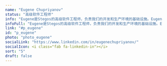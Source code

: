 ```yaml
---
name: "Eugene Chupriyanov"
status: "高级软件工程师"
info: "Eugene是Stegos的高级软件工程师，负责我们的开发和生产环境的基础设施。Eugene在DevOps / SRE方面拥有超过30年的经验，最早是在互联网早期著名的俄罗斯科学院西伯利亚分部开始事业。"
infoFull: "Eugene是Stegos的高级软件工程师，负责我们的开发和生产环境的基础设施。Eugene在DevOps / SRE方面拥有超过30年的经验，最早是在互联网早期著名的俄罗斯科学院西伯利亚分部开始事业。他协助搭建并且管理和不同行业的网络和运营架构，包括科学、电信、媒体和金融等。他在很多知名公司，包括俄罗斯交易系统，RosBusinessConsulting，Lucent Technologies以及Vimpelcom/VEON都是高级DevOps/SRE职位，并且将这些技术带入了Stegos，确保了整体网络最高的安全性和高效性。"
link: "#p_eugene"
id: "p_eugene"
photo: "photo_eugene"
socialLink: "https://www.linkedin.com/in/eugenechupriyanov/"
socialIcon: <i class="fab fa-linkedin-in"></i>
sort: "5"
draft: false
--- 
```

